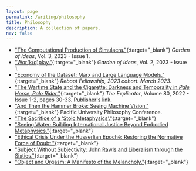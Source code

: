 ```yaml
---
layout: page
permalink: /writing/philosophy
title: Philosophy
description: A collection of papers.
nav: false
---
```


- ["The Computational Production of Simulacra."](/assets/pdf/garden-of-ideas-1-17.pdf){:target="_blank"} *Garden of Ideas*, Vol. 3, 2023 - Issue 1.
- ["Wor(k/d)play."](/assets/pdf/workdplay.pdf){:target="_blank"} *Garden of Ideas*, Vol. 2, 2023 - Issue 1.
- ["Economy of the Dataset: Marx and Large Language Models."](/assets/pdf/economy-of-the-dataset.pdf){:target="_blank"} *Reboot Fellowship, 2023 cohort. March 2023.*
- ["The Wartime State and the Cigarette: Darkness and Temporality in *Pale Horse, Pale Rider*."](/assets/pdf/00144940.2022.pdf){:target="_blank"} *The Explicator*, Volume 80, 2022 - Issue 1-2, pages 30-33. [Publisher's link.](https://www.tandfonline.com/doi/full/10.1080/00144940.2022.2063706)
- ["And Then the Hammer Broke: Seeing Machine Vision."](/assets/pdf/hammer-broke.pdf){:target="_blank"} Pacific University Philosophy Conference.
- ["The Sacrifice of a 'Stoic Metaphysics'."](/assets/pdf/the-sacrifice-of-stoic-metaphysics.pdf){:target="_blank"}
- ["Seeing Water: Building International Justice Beyond Embodied Metaphysics."](/assets/pdf/407_final_essay.pdf){:target="_blank"}
- ["Ethical Crisis Under the Husserlian Epoché: Restoring the Normative Force of Doubt."](/assets/pdf/458_research_paper.pdf){:target="_blank"}
- ["Subject Without Subjectivity: John Rawls and Liberalism through the Sixties."](/assets/pdf/subject-without-subjectivity.pdf){:target="_blank"}
- ["Object and Orgasm: A Manifesto of the Melancholy."](/assets/pdf/object-and-orgasm.pdf){:target="_blank"}




<!-- 
- ["Generative Models as Simulation of Labor-Power."](/assets/pdf/PAIS_abstract_sub.pdf){:target="_blank"} Submitted to 2023 Stanford PAIS (Philosophy, AI, and Society Workshop). Wasn't accepted, but I think it is a cool concept.




<a href="/assets/pdf/garden-of-ideas-1-17.pdf" target="_blank">"The Computational Production of Simulacra."</a> <em>Garden of Ideas</em>, Vol. 3, 2023 - Issue 1.
<p style="margin-left: 25px;">
</p>


<a href="files/workdplay.pdf" target="_blank">"Wor(k/d)play."</a> <em>Garden of Ideas</em>, Vol. 2, 2023 - Issue 1.
<p style="margin-left: 25px;">
  <small><bold>Abstract.</bold> In this essay, we challenge the notion that wordplay lacks depth and meaning. Drawing from philosophers like Plato, Derrida, Wittgenstein, and Saussure, we explore wordplay as a playful engagement with signifiers and their relationships. By embracing irony and comedic play, we uncover new perspectives on language and its limitations. We argue that wordplay offers a valuable tool for critical writers to expand meaning and open doors to alternative modes of understanding. This essay encourages the embrace of wordplay as a meaningful means of inquiry and expression. <em>Disclosure: LLM-generated abstract.</em></small>
</p>

<br>

<a href="files/economy-of-the-dataset.pdf" target="_blank">"Economy of the Dataset: Marx and Large Language Models."</a> <em>Written for Reboot Fellowship, 2023 cohort. March 2023.</em>
<p style="margin-left: 25px;">
  <small><bold>Abstract.</bold> I argue that the massive datasets utilized by large language models introduce metaphysical and theological complexities, which can be better understood through an examination of Marx's analysis of commodities and capital. I contend that the focus shifts from the content to the form of data in the creation of general-purpose language models, resulting in a fetishization of the Dataset itself. By exploring the parallels between form as money and the concealment of labor, I shed light on the philosophical implications of dataset creation and its impact on our understanding of new technologies. This analysis aims to offer computer scientists, laypersons, and philosophers a nuanced perspective on the economy of the Dataset and how language models interact with and manipulate information. <em>Disclosure: LLM-generated abstract.</em></small>
</p>

<br>

<a href="files/00144940.2022.pdf" target="_blank">"The Wartime State and the Cigarette: Darkness and Temporality in <em>Pale Horse, Pale Rider</em>."</a> <em>The Explicator</em>, Volume 80, 2022 - Issue 1-2, pages 30-33. https://doi.org/10.1080/00144940.2022.2063706. <a href="https://www.tandfonline.com/doi/full/10.1080/00144940.2022.2063706" target="_blank">Publisher's link.</a>
<p style="margin-left: 25px;">
  <small><bold>Abstract.</bold> Although often overlooked due to its sparse occurrence, the symbol of the cigarette offers a new model to understand key themes of darkness and temporality in Katherine Anne Porter’s *Pale Horse, Pale Rider*. Adam is Miranda’s metaphorical cigarette, a device of light and relief from a society pervaded by the darkness of war and sickness. Despite Miranda’s pleas, Adam is committed to his guaranteed extinguishment serving in the war. The driving motion throughout the novella is that of an unspoken but relentless temporality - the metaphorical cigarette flame ceases into darkness as Adam’s departure nears. This temporality can be understood as a creation of the wartime state, whose systematic movement and organization of human life dominate Adam’s being and hence controls Miranda’s psychological being and self-relation to her world. Porter’s work illustrates the devastating power of the wartime state to impose the metaphysics of inevitable darkness upon its citizens.</small>
  <br>
  <small>From the Katherine Anne Porter Society's 2022 Porter Scholarship bibliography: "Andre Ye’s “The Wartime State and the Cigarette: Darkness and Temporality in Pale Horse, Pale Rider,” *The Explicator* 80.1-2 (2022): 33-36, hones in on the cigarette’s three appearances in the story and argues for its symbolic value as a fleeting light during the dark days of war.</small>
</p>

<br>

<a href="files/hammer-broke.pdf" target="_blank">"And Then the Hammer Broke: Seeing Machine Vision".</a> Pacific University Philosophy Conference.
<p style="margin-left: 25px;">
<small><bold>Abstract</bold>Vision is an important metaphor in ethical and political questions of knowledge. The feminist philosopher Donna Haraway points out the “perverse” nature of an intrusive, alienating, all-seeing vision (to which we might cry out “stop looking at me!”), but also encourages us to embrace the embodied nature of sight and its promises for genuinely situated knowledge. Current technologies of machine vision – surveillance cameras, drones (for war or recreation), iPhone cameras – are usually construed as instances of the former rather than the latter, and for good reasons. However, although in no way attempting to diminish the real suffering these technologies have brought about in the world, I make the case for understanding technologies of computer vision as material instances of embodied seeing and situated knowing. Furthermore, borrowing from Iris Murdoch’s concept of moral vision, I suggest that these technologies direct our labor towards self-reflection in ethically significant ways. My approach draws upon paradigms in computer vision research, phenomenology, and feminist epistemology. Ultimately, this essay is an argument for directing more philosophical attention from merely criticizing technologies of vision as ethically deficient towards embracing them as complex, methodologically and epistemologically important objects.
</small>
</p>

<br>

<a href="files/the-sacrifice-of-stoic-metaphysics.pdf" target="_blank">"The Sacrifice of a 'Stoic Metaphysics'".</a> Final essay for PHIL 430, Hellenistic Philosophy.
<p style="margin-left: 25px;">
</small>
</p>

<br>

<a href="files\407_final_essay.pdf" target="_blank">"Seeing Water: Building International Justice Beyond Embodied Metaphysics".</a> Final essay for PHIL 407, International Justice.
<p style="margin-left: 25px;">
<small><bold>Abstract.</bold> The technological world that we occupy and experience has come to introduce an alternative disembodied metaphysical plane: our digital existences are regulated by very different axioms of temporality and locality than our physical existences. My aim is to show that the metaphysics of the digital world demands a critical recontextualization of approaches in International Justice, and to propose and clarify several important starting questions for this line of inquiry. By providing a metaphysical reading of political theory, this essay attempts to ‘see water’.

</small>
</p>

<br>

<a href="files\458_research_paper.pdf" target="_blank">"Ethical Crisis Under the Husserlian Epoché: Restoring the Normative Force of Doubt".</a> Final essay for PHIL 458, Phenomenology.
<p style="margin-left: 25px;">
<small><bold>Abstract.</bold> Husserl's epoché suppresses the very conditions in which it emerges: doubt. It is precisely the negation of doubt which forces the epoché to acquire an ethically monstrous character. I explicate the problem of the epoché and attempt to propose a reframing of the method which more truly respects its own conditions of possibility.
</small>
</p>

<br>

<a href="files/subject-without-subjectivity.pdf" target="_blank">"Subject Without Subjectivity: John Rawls and Liberalism through the Sixties".</a> Research project for HSTAA 465, The Sixties in America.
<p style="margin-left: 25px;">
<small><bold>Abstract.</bold> I argue that a historicist reading of Rawls demonstrates his introduction of the "subject without subjectivity" as a response to the social and political exigencies of the sixties. Rawls pushed liberalism to explicate specific structural relationships of subjugation and exploitation between political subjects, whereas previously it had favored abstract impersonal principles. However, still committed to the liberal dream of a unified social order, Rawls denied the subject its political subjectivity. With this double-gesture, Rawls distanced liberalism from its pre-sixties apoliticism and simultaneously retained its hope for a united society.
</small>
</p>

<br>


<a href="files\object-and-orgasm.pdf" target="_blank">"Object and Orgasm: A Manifesto of the Melancholy".</a>
<p style="margin-left: 25px;">
<small><bold>More than ever, we need melancholy -- with and in the political, ethical, philosophical, spiritual. A personal exposition of happiness and desire.</bold> In progress.
</small>
</p>


<br>

<a href="files\PAIS_abstract_sub.pdf" target="_blank">"Generative Models as Simulation of Labor-Power".</a> Submitted to 2023 Stanford PAIS (Philosophy, AI, and Society Workshop). Wasn't accepted, but I think it is a cool concept.
<p style="margin-left: 25px;">
  <small><bold>Abstract.</bold> Forthcoming.</small>
</p> 

-->




<!-- ### Published

<a href="files/workdplay.pdf" target="_blank">"Wor(k/d)play."</a> <em>Garden of Ideas</em>, Vol. 2, 2023 - Issue 1. Issue currently under progress.
<details>
  <summary>
    <span class="icon">👇</span>
  </summary>
  <p style="margin-left: 25px;">
    <small><bold>Abstract.</bold> In this essay, we challenge the notion that wordplay lacks depth and meaning. Drawing from philosophers like Plato, Derrida, Wittgenstein, and Saussure, we explore wordplay as a playful engagement with signifiers and their relationships. By embracing irony and comedic play, we uncover new perspectives on language and its limitations. We argue that wordplay offers a valuable tool for critical writers to expand meaning and open doors to alternative modes of understanding. This essay encourages the embrace of wordplay as a meaningful means of inquiry and expression. <em>Disclosure: LLM-generated abstract.</em></small>
  </p>
</details>

<br>

<a href="files/economy-of-the-dataset.pdf" target="_blank">"Economy of the Dataset: Marx and Large Language Models."</a> <em>Written for Reboot Fellowship, 2023 cohort. March 2023.</em>
<details>
  <summary>
    <span class="icon">👇</span>
  </summary>
  <p style="margin-left: 25px;">
    <small><bold>Abstract.</bold> I argue that the massive datasets utilized by large language models introduce metaphysical and theological complexities, which can be better understood through an examination of Marx's analysis of commodities and capital. I contend that the focus shifts from the content to the form of data in the creation of general-purpose language models, resulting in a fetishization of the Dataset itself. By exploring the parallels between form as money and the concealment of labor, I shed light on the philosophical implications of dataset creation and its impact on our understanding of new technologies. This analysis aims to offer computer scientists, laypersons, and philosophers a nuanced perspective on the economy of the Dataset and how language models interact with and manipulate information. <em>Disclosure: LLM-generated abstract.</em></small>
  </p>
</details>

<br>

<a href="files/00144940.2022.pdf" target="_blank">"The Wartime State and the Cigarette: Darkness and Temporality in <em>Pale Horse, Pale Rider</em>."</a> <em>The Explicator</em>, Volume 80, 2022 - Issue 1-2, pages 30-33. https://doi.org/10.1080/00144940.2022.2063706. <a href="https://www.tandfonline.com/doi/full/10.1080/00144940.2022.2063706" target="_blank">Publisher's link.</a>
<details>
  <summary>
    <span class="icon">👇</span>
  </summary>
  <p style="margin-left: 25px;">
    <small><bold>Abstract.</bold> Although often overlooked due to its sparse occurrence, the symbol of the cigarette offers a new model to understand key themes of darkness and temporality in Katherine Anne Porter’s *Pale Horse, Pale Rider*. Adam is Miranda’s metaphorical cigarette, a device of light and relief from a society pervaded by the darkness of war and sickness. Despite Miranda’s pleas, Adam is committed to his guaranteed extinguishment serving in the war. The driving motion throughout the novella is that of an unspoken but relentless temporality - the metaphorical cigarette flame ceases into darkness as Adam’s departure nears. This temporality can be understood as a creation of the wartime state, whose systematic movement and organization of human life dominate Adam’s being and hence controls Miranda’s psychological being and self-relation to her world. Porter’s work illustrates the devastating power of the wartime state to impose the metaphysics of inevitable darkness upon its citizens.</small>
  </p>
</details>

---

## Not Published Yet

<a href="#" target="_blank">"Ethical Chaos Under Husserlian Heaven: The Sartrean Ethical Break".</a> Currently writing as part of PHIL 458.
<details>
  <summary>
    <span class="icon">👇</span>
  </summary>
  <p style="margin-left: 25px;">
    <small><bold>Abstract.</bold> In progress.
</small>
  </p>
</details>

<br>

<a href="#" target="_blank">"Subject Without Subjectivity: John Rawls and Post-Sixties Liberalism".</a> Currently writing as part of HSTAA 465.
<details>
  <summary>    
    <span class="icon">👇</span>
  </summary>
  <p style="margin-left: 25px;">
    <small><bold>Abstract.</bold> In progress.
</small>
  </p>
</details>

<br>

<a href="files\On_the_Computational_Adversarial_Production_of_Simulacrum.pdf" target="_blank">"On the Computational-Adversarial Production of Simulacrum".</a> In submission.
<details>
  <summary>
    <span class="icon">👇</span>
  </summary>
  <p style="margin-left: 25px;">
    <small><bold>Abstract.</bold> Drawing upon the computational paradigm of the Generative Adversarial Network, used in the field of Artificial Intelligence to produce DeepFakes and other literal digital simulacrum, we formulate a computational-adversarial framework to understand the evolution of simulacrum-producing machines into maturity. Such a framework provides a strongly materialist mode of cultural and social analysis. Across its demonstrated application across four contexts – the designation of intelligent beings, the tangibility and deterrent power of nuclear weapons, the simulacra of gender, and the contradictions of colonialism – it proves to be a useful intellectual scaffold both to understand and reinterpret simulacrum and simulations. Crucially, it allows us to discover and understand – in very present, palpable, materialist terms – internally antagonistic wholes that generate unity out of difference and uncover difference in unity, systems for which self-reflection is simultaneously self-refraction.
</small>
  </p>
</details>

<br>

<a href="files\PAIS_abstract_sub.pdf" target="_blank">"Generative Models as Simulation of Labor-Power".</a> Submitted to 2023 Stanford PAIS (Philosophy, AI, and Society Workshop). Wasn't accepted, but I think it is a cool concept.
<details>
  <summary>    
    <span class="icon">👇</span>
  </summary>
  <p style="margin-left: 25px;">
    <small><bold>Abstract.</bold> Forthcoming.
</small>
  </p>
</details> -->



